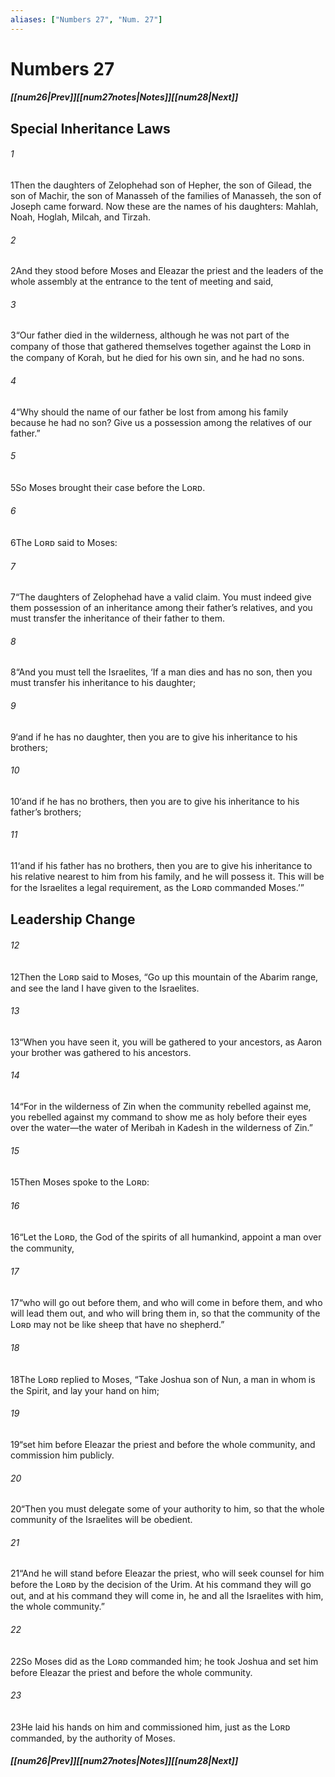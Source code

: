 ```yaml
---
aliases: ["Numbers 27", "Num. 27"]
---
```

# Numbers 27
##### <span class=arrow-left></span>[[num26|Prev]]<span class=navigation-separator></span>[[num27notes|Notes]]<span class=navigation-separator></span>[[num28|Next]]<span class=arrow-right></span>
## Special Inheritance Laws
###### 1
<span class=verse-first>1</span>Then the daughters of Zelophehad son of Hepher, the son of Gilead, the son of Machir, the son of Manasseh of the families of Manasseh, the son of Joseph came forward. Now these are the names of his daughters: Mahlah, Noah, Hoglah, Milcah, and Tirzah.
###### 2
<span class=verse-body>2</span>And they stood before Moses and Eleazar the priest and the leaders of the whole assembly at the entrance to the tent of meeting and said,
###### 3
<span class=verse-body>3</span>“Our father died in the wilderness, although he was not part of the company of those that gathered themselves together against the Lᴏʀᴅ in the company of Korah, but he died for his own sin, and he had no sons.
###### 4
<span class=verse-body>4</span>“Why should the name of our father be lost from among his family because he had no son? Give us a possession among the relatives of our father.”
###### 5
<span class=verse-body>5</span>So Moses brought their case before the Lᴏʀᴅ.
<div class=paragraph-break></div>

###### 6
<span class=verse-first>6</span>The Lᴏʀᴅ said to Moses:
###### 7
<span class=verse-body>7</span>“The daughters of Zelophehad have a valid claim. You must indeed give them possession of an inheritance among their father’s relatives, and you must transfer the inheritance of their father to them.
###### 8
<span class=verse-body>8</span>“And you must tell the Israelites, ‘If a man dies and has no son, then you must transfer his inheritance to his daughter;
###### 9
<span class=verse-body>9</span>‘and if he has no daughter, then you are to give his inheritance to his brothers;
###### 10
<span class=verse-body>10</span>‘and if he has no brothers, then you are to give his inheritance to his father’s brothers;
###### 11
<span class=verse-body>11</span>‘and if his father has no brothers, then you are to give his inheritance to his relative nearest to him from his family, and he will possess it. This will be for the Israelites a legal requirement, as the Lᴏʀᴅ commanded Moses.’”
## Leadership Change
###### 12
<span class=verse-first>12</span>Then the Lᴏʀᴅ said to Moses, “Go up this mountain of the Abarim range, and see the land I have given to the Israelites.
###### 13
<span class=verse-body>13</span>“When you have seen it, you will be gathered to your ancestors, as Aaron your brother was gathered to his ancestors.
###### 14
<span class=verse-body>14</span>“For in the wilderness of Zin when the community rebelled against me, you rebelled against my command to show me as holy before their eyes over the water—the water of Meribah in Kadesh in the wilderness of Zin.”
<div class=paragraph-break></div>

###### 15
<span class=verse-first>15</span>Then Moses spoke to the Lᴏʀᴅ:
###### 16
<span class=verse-body>16</span>“Let the Lᴏʀᴅ, the God of the spirits of all humankind, appoint a man over the community,
###### 17
<span class=verse-body>17</span>“who will go out before them, and who will come in before them, and who will lead them out, and who will bring them in, so that the community of the Lᴏʀᴅ may not be like sheep that have no shepherd.”
###### 18
<span class=verse-body>18</span>The Lᴏʀᴅ replied to Moses, “Take Joshua son of Nun, a man in whom is the Spirit, and lay your hand on him;
###### 19
<span class=verse-body>19</span>“set him before Eleazar the priest and before the whole community, and commission him publicly.
###### 20
<span class=verse-body>20</span>“Then you must delegate some of your authority to him, so that the whole community of the Israelites will be obedient.
###### 21
<span class=verse-body>21</span>“And he will stand before Eleazar the priest, who will seek counsel for him before the Lᴏʀᴅ by the decision of the Urim. At his command they will go out, and at his command they will come in, he and all the Israelites with him, the whole community.”
###### 22
<span class=verse-body>22</span>So Moses did as the Lᴏʀᴅ commanded him; he took Joshua and set him before Eleazar the priest and before the whole community.
###### 23
<span class=verse-body>23</span>He laid his hands on him and commissioned him, just as the Lᴏʀᴅ commanded, by the authority of Moses.
##### <span class=arrow-left></span>[[num26|Prev]]<span class=navigation-separator></span>[[num27notes|Notes]]<span class=navigation-separator></span>[[num28|Next]]<span class=arrow-right></span>